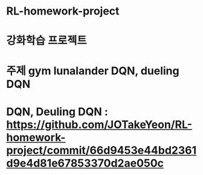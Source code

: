 # RL-homework-project
# 강화학습 프로젝트
# 주제 gym lunalander DQN, dueling DQN
# DQN, Deuling DQN : https://github.com/JOTakeYeon/RL-homework-project/commit/66d9453e44bd2361d9e4d81e67853370d2ae050c

